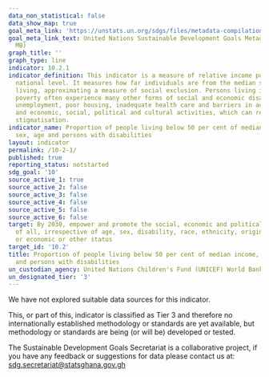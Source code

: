 ```yaml
---
data_non_statistical: false
data_show_map: true
goal_meta_link: 'https://unstats.un.org/sdgs/files/metadata-compilation/Metadata-Goal-10.pdf '
goal_meta_link_text: United Nations Sustainable Development Goals Metadata (PDF 4.0
  MB)
graph_title: ''
graph_type: line
indicator: 10.2.1
indicator_definition: This indicator is a measure of relative income poverty at the
  national level. It measures how far individuals are from the median standard of
  living, approximating a measure of social exclusion. Persons living in relative
  poverty often experience many other forms of social and economic disadvantage through
  unemployment, poor housing, inadequate health care and barriers in accessing education
  and economic, social, political and cultural activities, which can result from social
  stigmatisation.
indicator_name: Proportion of people living below 50 per cent of median income, by
  sex, age and persons with disabilities
layout: indicator
permalink: /10-2-1/
published: true
reporting_status: notstarted
sdg_goal: '10'
source_active_1: true
source_active_2: false
source_active_3: false
source_active_4: false
source_active_5: false
source_active_6: false
target: By 2030, empower and promote the social, economic and political inclusion
  of all, irrespective of age, sex, disability, race, ethnicity, origin, religion
  or economic or other status
target_id: '10.2'
title: Proportion of people living below 50 per cent of median income, by sex, age
  and persons with disabilities
un_custodian_agency: United Nations Children's Fund (UNICEF) World Bank (WB)
un_designated_tier: '3'
---
```

We have not explored suitable data sources for this indicator.

This, or part of this, indicator is classified as Tier 3 and therefore no internationally established methodology or standards are yet available, but methodology or standards are being (or will be) developed or tested.

The Sustainable Development Goals Secretariat is a collaborative project, if you have any feedback or suggestions for data please contact us at: sdg.secretariat@statsghana.gov.gh
